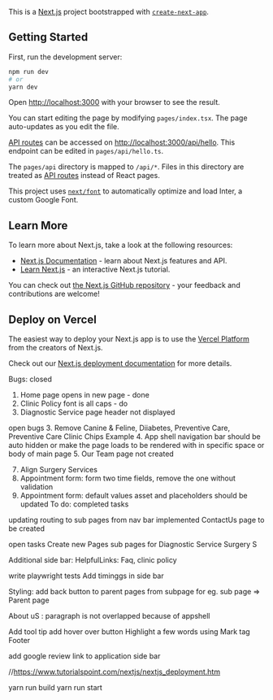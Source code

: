This is a [Next.js](https://nextjs.org/) project bootstrapped with [`create-next-app`](https://github.com/vercel/next.js/tree/canary/packages/create-next-app).

## Getting Started

First, run the development server:

```bash
npm run dev
# or
yarn dev
```

Open [http://localhost:3000](http://localhost:3000) with your browser to see the result.

You can start editing the page by modifying `pages/index.tsx`. The page auto-updates as you edit the file.

[API routes](https://nextjs.org/docs/api-routes/introduction) can be accessed on [http://localhost:3000/api/hello](http://localhost:3000/api/hello). This endpoint can be edited in `pages/api/hello.ts`.

The `pages/api` directory is mapped to `/api/*`. Files in this directory are treated as [API routes](https://nextjs.org/docs/api-routes/introduction) instead of React pages.

This project uses [`next/font`](https://nextjs.org/docs/basic-features/font-optimization) to automatically optimize and load Inter, a custom Google Font.

## Learn More

To learn more about Next.js, take a look at the following resources:

- [Next.js Documentation](https://nextjs.org/docs) - learn about Next.js features and API.
- [Learn Next.js](https://nextjs.org/learn) - an interactive Next.js tutorial.

You can check out [the Next.js GitHub repository](https://github.com/vercel/next.js/) - your feedback and contributions are welcome!

## Deploy on Vercel

The easiest way to deploy your Next.js app is to use the [Vercel Platform](https://vercel.com/new?utm_medium=default-template&filter=next.js&utm_source=create-next-app&utm_campaign=create-next-app-readme) from the creators of Next.js.

Check out our [Next.js deployment documentation](https://nextjs.org/docs/deployment) for more details.


Bugs:
closed
1. Home page opens in new page - done
2. Clinic Policy font is all caps - do
6. Diagnostic Service page header not displayed

open bugs
3. Remove Canine & Feline, Diiabetes, Preventive Care, Preventive Care Clinic
Chips Example
4. App shell navigation bar should be auto hidden or
    make the page loads to be rendered with in specific space or body of main page
5. Our Team page not created

7. Align Surgery Services
8. Appointment form: form two time fields, remove the one without validation
9. Appointment form: default values asset and placeholders should be updated
To do:
completed tasks

updating routing to sub pages from nav bar implemented
ContactUs page to be created

open tasks
Create new Pages
sub pages for Diagnostic Service Surgery S

Additional side bar: 
HelpfulLinks: 
Faq, clinic policy

write playwright tests
Add timinggs in side bar

Styling:
add back button to parent pages from subpage for eg. 
sub page <Dentistry> => Parent page <Primary Care>

About uS : paragraph is not overlapped because of appshell


Add tool tip
add hover over button
Highlight a few words using Mark tag
Footer

add google review link to application side bar

//https://www.tutorialspoint.com/nextjs/nextjs_deployment.htm

yarn run build
yarn run start